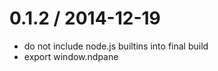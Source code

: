 
0.1.2 / 2014-12-19
==================

 * do not include node.js builtins into final build
 * export window.ndpane
